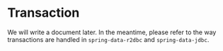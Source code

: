 # Transaction

We will write a document later. In the meantime, please refer to the way transactions are handled in `spring-data-r2dbc`
and `spring-data-jdbc`.
